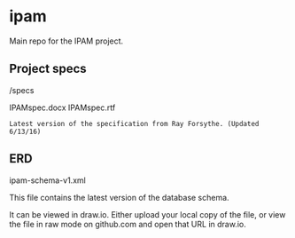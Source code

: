 # ipam
Main repo for the IPAM project.

## Project specs

/specs

  IPAMspec.docx
  IPAMspec.rtf

    Latest version of the specification from Ray Forsythe. (Updated 6/13/16)


## ERD

ipam-schema-v1.xml 

  This file contains the latest version of the database schema.

  It can be viewed in draw.io. Either upload your local copy of the file,
  or view the file in raw mode on github.com and open that URL in draw.io.

